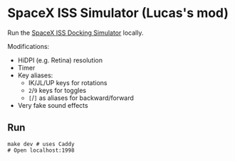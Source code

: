 # SpaceX ISS Simulator (Lucas's mod)

Run the [SpaceX ISS Docking Simulator](https://iss-sim.spacex.com/) locally.

Modifications:

- HiDPI (e.g. Retina) resolution
- Timer
- Key aliases:
  - IK/JL/UP keys for rotations
  - `2`/`9` keys for toggles
  - `[`/`]` as aliases for backward/forward
- Very fake sound effects

## Run

```shell
make dev # uses Caddy
# Open localhost:1998
```
